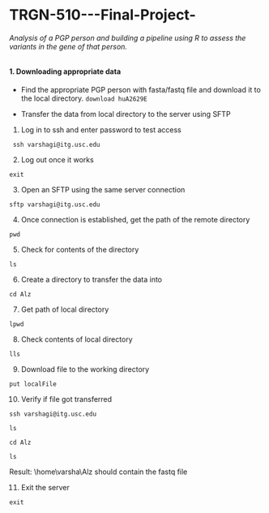 # TRGN-510---Final-Project-
###### Analysis of a PGP person and building a pipeline using R to assess the variants in the gene of that person.

#### 1. Downloading appropriate data
- Find the appropriate PGP person with fasta/fastq file and download it to the local directory.
`
download huA2629E
`

- Transfer the data from local directory to the server using SFTP
1. Log in to ssh and enter password to test access

` 
ssh varshagi@itg.usc.edu
`

2. Log out once it works

`exit
`

3. Open an SFTP using the same server connection 

`
sftp varshagi@itg.usc.edu
`

4. Once connection is established, get the path of the remote directory

`
pwd
`

5. Check for contents of the directory

`
ls
`

6. Create a directory to transfer the data into

`
cd Alz
`

7. Get path of local directory

`
lpwd
`

8. Check contents of local directory

`
lls
`

9. Download file to the working directory 

`
put localFile
`

10. Verify if file got transferred 

`ssh varshagi@itg.usc.edu`

`ls`

`cd Alz`

`ls`

Result: \home\varsha\Alz should contain the fastq file

11. Exit the server

`exit`






